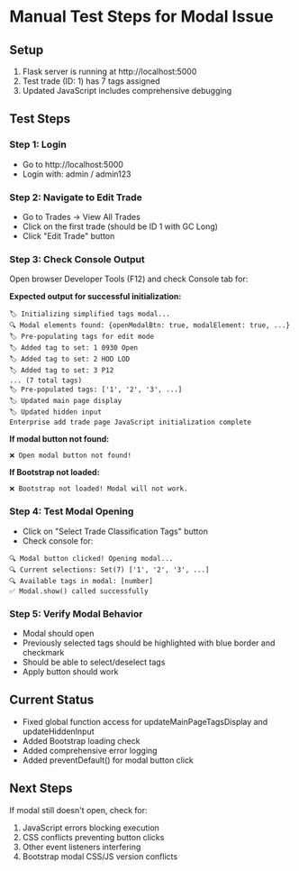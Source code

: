 # Manual Test Steps for Modal Issue

## Setup
1. Flask server is running at http://localhost:5000
2. Test trade (ID: 1) has 7 tags assigned
3. Updated JavaScript includes comprehensive debugging

## Test Steps

### Step 1: Login
- Go to http://localhost:5000
- Login with: admin / admin123

### Step 2: Navigate to Edit Trade
- Go to Trades → View All Trades
- Click on the first trade (should be ID 1 with GC Long)
- Click "Edit Trade" button

### Step 3: Check Console Output
Open browser Developer Tools (F12) and check Console tab for:

**Expected output for successful initialization:**
```
🏷️ Initializing simplified tags modal...
🔍 Modal elements found: {openModalBtn: true, modalElement: true, ...}
🏷️ Pre-populating tags for edit mode
🏷️ Added tag to set: 1 0930 Open
🏷️ Added tag to set: 2 HOD LOD  
🏷️ Added tag to set: 3 P12
... (7 total tags)
🏷️ Pre-populated tags: ['1', '2', '3', ...]
🏷️ Updated main page display
🏷️ Updated hidden input
Enterprise add trade page JavaScript initialization complete
```

**If modal button not found:**
```
❌ Open modal button not found!
```

**If Bootstrap not loaded:**
```
❌ Bootstrap not loaded! Modal will not work.
```

### Step 4: Test Modal Opening
- Click on "Select Trade Classification Tags" button
- Check console for:
```
🔍 Modal button clicked! Opening modal...
🔍 Current selections: Set(7) ['1', '2', '3', ...]
🔍 Available tags in modal: [number]
✅ Modal.show() called successfully
```

### Step 5: Verify Modal Behavior
- Modal should open
- Previously selected tags should be highlighted with blue border and checkmark
- Should be able to select/deselect tags
- Apply button should work

## Current Status
- Fixed global function access for updateMainPageTagsDisplay and updateHiddenInput  
- Added Bootstrap loading check
- Added comprehensive error logging
- Added preventDefault() for modal button click

## Next Steps
If modal still doesn't open, check for:
1. JavaScript errors blocking execution
2. CSS conflicts preventing button clicks
3. Other event listeners interfering
4. Bootstrap modal CSS/JS version conflicts